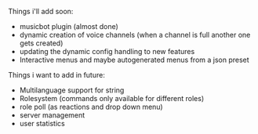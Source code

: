 Things i'll add soon:
 * musicbot plugin (almost done)
 * dynamic creation of voice channels (when a channel is full another one gets created)
 * updating the dynamic config handling to new features
 * Interactive menus and maybe autogenerated menus from a json preset

Things i want to add in future:
 * Multilanguage support for string
 * Rolesystem (commands only available for different roles)
 * role poll (as reactions and drop down menu)
 * server management
 * user statistics